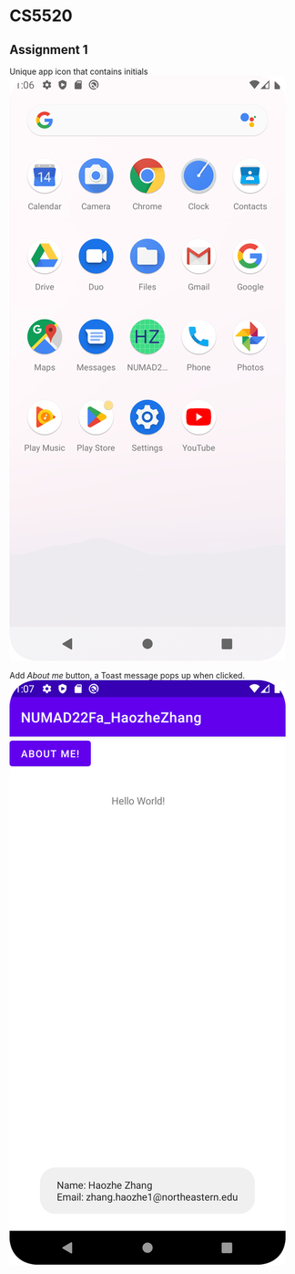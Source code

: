 # CS5520
## Assignment 1

Unique app icon that contains initials
![](./progress_screenshots/Assignment_1a.png)


Add *About me* button, a Toast message pops up when clicked.
![](./progress_screenshots/Assignment_1b.png)


